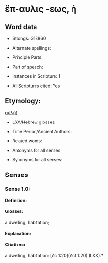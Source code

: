 # ἔπ-αυλις -εως, ἡ

<!-- Status: S2=NeedsEdits -->
<!-- Lexica used for edits:   -->

## Word data

* Strongs: G18860

* Alternate spellings:



* Principle Parts: 


* Part of speech: 


* Instances in Scripture: 1

* All Scriptures cited: Yes

## Etymology: 

[αὐλή]()), 

* LXX/Hebrew glosses: 


* Time Period/Ancient Authors: 


* Related words: 

* Antonyms for all senses

* Synonyms for all senses: 


## Senses 


### Sense  1.0: 

#### Definition: 

#### Glosses: 

a dwelling, habitation; 

#### Explanation: 


#### Citations: 

a dwelling, habitation: [Ac 1:20](Act 1:20) (LXX).†
